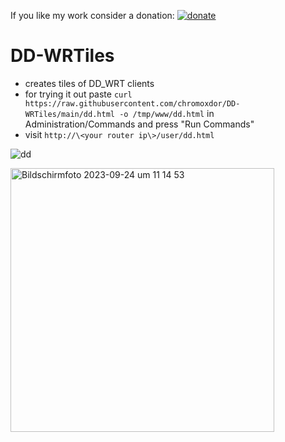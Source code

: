 If you like my work consider a donation: [![donate](https://img.shields.io/badge/donate-ko--fi-orange)](https://ko-fi.com/chromoxdor)

# DD-WRTiles

- creates tiles of DD_WRT clients
- for trying it out paste `curl https://raw.githubusercontent.com/chromoxdor/DD-WRTiles/main/dd.html -o /tmp/www/dd.html` in Administration/Commands and press "Run Commands"
- visit `http://\<your router ip\>/user/dd.html`

![dd](https://github.com/chromoxdor/DD-WRTiles/assets/33860956/f8fb4ffe-96da-4ef6-b63f-4c1e3679355b)


<img width="422" alt="Bildschirmfoto 2023-09-24 um 11 14 53" src="https://github.com/chromoxdor/DD-WRTiles/assets/33860956/6ecabc36-4c69-42af-82f5-2e9d6f09eef9">
